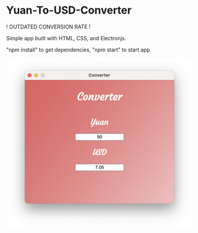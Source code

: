 # Yuan-To-USD-Converter
! OUTDATED CONVERSION RATE !

Simple app built with HTML, CSS, and Electronjs.

"npm install" to get dependencies, "npm start" to start app 

![Example Screenshot](https://raw.githubusercontent.com/MosesSimms/Yuan-To-USD-Converter/master/assets/example.png)
